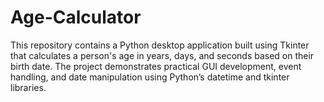 # Age-Calculator
This repository contains a Python desktop application built using Tkinter that calculates a person's age in years, days, and seconds based on their birth date. The project demonstrates practical GUI development, event handling, and date manipulation using Python’s datetime and tkinter libraries.
